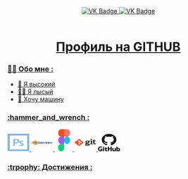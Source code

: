 <div id="badges" align ="center">
  <a href="https://vk.com/feed">
    <img src = "https://img.shields.io/badge/VK-blue?style=for-the-badge&logo=VK&logoColor=white" alt="VK Badge"/>
</a>
  
<a href= "https://mail.yandex.ru/?uid=611614518#inbox" >
    <img src = "https://img.shields.io/badge/EMAIL-red?style=for-the-badge&logo=Gmail&logoColor=white" alt="VK Badge" /›
  </a>
</div>
<div id="viewprof" align="center" >
  <img src="https://komarev.com/ghpvc/?username=lahaineprod&style=flat-square&color=blue" alt=""/>
</div>

<div id="heythere" align="center">
<h1> Профиль на GITHUB </h1>
</div>

### :man_technologist: Обо мне :
- :speech_balloon: Я высокий
- :bald_man: Я лысый
- :police_car: Хочу машину

###  :hammer_and_wrench :
<div>
  <img src=" https://github.com/devicons/devicon/blob/master/icons/photoshop/photoshop-line.svg" width="50" height="40"/>
  <img src=" https://github.com/devicons/devicon/blob/master/icons/blender/blender-original-wordmark.svg" width="50" height="40"/>
  <img src=" https://github.com/devicons/devicon/blob/master/icons/figma/figma-original.svg" width="40" height="50"/>
  <img src=" https://github.com/devicons/devicon/blob/master/icons/git/git-original-wordmark.svg" width="50" height="40"/>
  <img src=" https://github.com/devicons/devicon/blob/master/icons/github/github-original-wordmark.svg" width="50" height="40"/>
</div>

### :trpophy: Достижения :

<div>  
  <img src="https://github.com/ryo-ma/github-profile-trophy.vercel.app/?username=lahaineprod" alt=""/>
</div>
